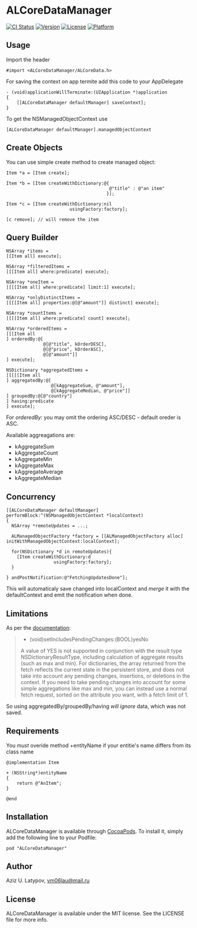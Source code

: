 # ALCoreDataManager

[![CI Status](http://img.shields.io/travis/appleios/ALCoreDataManager.svg?style=flat)](https://travis-ci.org/appleios/ALCoreDataManager)
[![Version](https://img.shields.io/cocoapods/v/ALCoreDataManager.svg?style=flat)](http://cocoadocs.org/docsets/ALCoreDataManager)
[![License](https://img.shields.io/cocoapods/l/ALCoreDataManager.svg?style=flat)](http://cocoadocs.org/docsets/ALCoreDataManager)
[![Platform](https://img.shields.io/cocoapods/p/ALCoreDataManager.svg?style=flat)](http://cocoadocs.org/docsets/ALCoreDataManager)

## Usage

Import the header
```objc
#import <ALCoreDataManager/ALCoreData.h>
```

For saving the context on app termite add this code to your AppDelegate
```objc
- (void)applicationWillTerminate:(UIApplication *)application
{
    [[ALCoreDataManager defaultManager] saveContext];
}
```

To get the NSManagedObjectContext use
```objc
[ALCoreDataManager defaultManager].managedObjectContext
```

## Create Objects

You can use simple create method to create managed object:
```objc
Item *a = [Item create];

Item *b = [Item createWithDictionary:@{
                                       @"title" : @"an item"
                                      }];

Item *c = [Item createWithDictionary:nil 
                        usingFactory:factory];

[c remove]; // will remove the item
```

## Query Builder

```objc
NSArray *items = 
[[Item all] execute];

NSArray *filteredItems = 
[[[Item all] where:predicate] execute];

NSArray *oneItem = 
[[[[Item all] where:predicate] limit:1] execute];

NSArray *onlyDistinctItems = 
[[[[Item all] properties:@[@"amount"]] distinct] execute];

NSArray *countItems =
[[[[Item all] where:predicate] count] execute];

NSArray *orderedItems = 
[[[Item all
] orderedBy:@[
		 	  @[@"title", kOrderDESC],
			  @[@"price", kOrderASC],
              @[@"amount"]]
] execute];

NSDictionary *aggregatedItems = 
[[[[[Item all
] aggregatedBy:@[
   		         @[kAggregateSum, @"amount"],
				 @[kAggregateMedian, @"price"]]
] groupedBy:@[@"country"]
] having:predicate
] execute];
```

For *orderedBy:* you may omit the ordering ASC/DESC - default oreder is ASC.

Available aggreagations are:
* kAggregateSum
* kAggregateCount
* kAggregateMin
* kAggregateMax
* kAggregateAverage
* kAggregateMedian

## Concurrency

```objc
[[ALCoreDataManager defaultManager] performBlock:^(NSManagedObjectContext *localContext)
{
  NSArray *remoteUpdates = ...;

  ALManagedObjectFactory *factory = [[ALManagedObjectFactory alloc] initWithManagedObjectContext:localContext];

  for(NSDictionary *d in remoteUpdates){
    [Item createWithDictionary:d 
                  usingFactory:factory];
  }

} andPostNotification:@"FetchingUpdatesDone"];
```

This will automaticaly save changed into localContext and *merge* it with the defaultContext and emit the notification when done.

## Limitations

As per the [documentation](https://developer.apple.com/library/ios/documentation/Cocoa/Reference/CoreDataFramework/Classes/NSFetchRequest_Class/index.html#//apple_ref/occ/instp/NSFetchRequest/includesPendingChanges):

> 
> - (void)setIncludesPendingChanges:(BOOL)yesNo
> 
> A value of YES is not supported in conjunction with the result type  NSDictionaryResultType, including calculation of aggregate results (such as max and min). For dictionaries, the array returned from the fetch reflects the current state in the persistent store, and does not take into account any pending changes, insertions, or deletions in the context. If you need to take pending changes into account for some simple aggregations like max and min, you can instead use a normal fetch request, sorted on the attribute you want, with a fetch limit of 1.

So using aggregatedBy/groupedBy/having *will ignore* data, which was not saved.

## Requirements

You *must* overide method +entityName if your entitie's name differs from its class name

```objc
@implementation Item

+ (NSString*)entityName
{
	return @"AnItem";
}

@end
```

## Installation

ALCoreDataManager is available through [CocoaPods](http://cocoapods.org). To install
it, simply add the following line to your Podfile:

    pod "ALCoreDataManager"

## Author

Aziz U. Latypov, vm06lau@mail.ru

## License

ALCoreDataManager is available under the MIT license. See the LICENSE file for more info.

